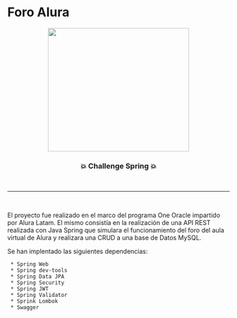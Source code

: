 # Foro Alura

<p align="center"> 
  <img width="320" height="280" src="https://github.com/Marl8/Foro-Alura/assets/116129705/f6344157-7523-4c8c-a7e3-adf8142ed731"> 
</p>

<h3 align = "center">💥 Challenge Spring 💥</h3>
<br>
<hr>
<br>

El proyecto fue realizado en el marco del programa One Oracle impartido por Alura Latam.
El mismo consistía en la realización de una API REST realizada con Java Spring que simulara el funcionamiento del foro del aula virtual de Alura
y realizara una CRUD a una base de Datos MySQL.

Se han implentado las siguientes dependencias:
   
     * Spring Web
     * Spring dev-tools
     * Spring Data JPA
     * Spring Security
     * Spring JWT
     * Spring Validator
     * Sprink Lombok
     * Swagger
